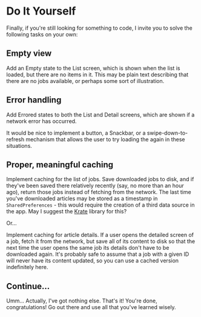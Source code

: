 # Do It Yourself

Finally, if you're still looking for something to code, I invite you to solve the following tasks on your own:

## Empty view

Add an Empty state to the List screen, which is shown when the list is loaded, but there are no items in it. This may be plain text describing that there are no jobs available, or perhaps some sort of illustration.

## Error handling
 
Add Errored states to both the List and Detail screens, which are shown if a network error has occurred. 

It would be nice to implement a button, a Snackbar, or a swipe-down-to-refresh mechanism that allows the user to try loading the again in these situations.

## Proper, meaningful caching

Implement caching for the list of jobs. Save downloaded jobs to disk, and if they've been saved there relatively recently (say, no more than an hour ago), return those jobs instead of fetching from the network. The last time you've downloaded articles may be stored as a timestamp in `SharedPreferences` - this would require the creation of a third data source in the app. May I suggest the [Krate](https://github.com/AutSoft/Krate) library for this?

Or...

Implement caching for article details. If a user opens the detailed screen of a job, fetch it from the network, but save all of its content to disk so that the next time the user opens the same job its details don't have to be downloaded again. It's probably safe to assume that a job with a given ID will never have its content updated, so you can use a cached version indefinitely here.

## Continue...

Umm... Actually, I've got nothing else. That's it! You're done, congratulations! Go out there and use all that you've learned wisely.
